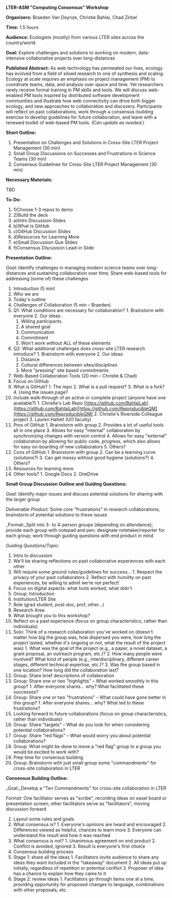 **LTER-ASM &quot;Computing Consensus&quot; Workshop**

**Organizers:** Braeden Van Deynze, Christie Bahlai, Chad Zirbel

**Time:** 1.5 hours

**Audience:** Ecologists (mostly) from various LTER sites across the country/world

**Goal:** Explore challenges and solutions to working on modern, data-intensive collaborative projects over long-distances

**Published Abstract:** As web technology has permeated our lives, ecology has evolved from a field of siloed research to one of synthesis and scaling. Ecology at scale requires an emphasis on project management (PM) to coordinate teams, data, and analysis over space and time. Yet researchers rarely receive formal training in PM skills and tools. We will discuss web-enabled PM tools inspired by distributed software development communities and illustrate how web connectivity can drive both bigger ecology, and new approaches to collaboration and discovery. Participants will reflect on past collaborations, work through a consensus-building exercise to develop guidelines for future collaboration, and leave with a renewed toolkit of web-based PM tools. _(Can update as needed.)_

**Short Outline:**

1. Presentation on Challenges and Solutions in Cross-Site LTER Project Management (30 min)
2. Small Group Discussions on Successes and Frustrations in Science Teams (30 min)
3. Consensus Guidelines for Cross-Site LTER Project Management (30 min)

**Necessary Materials:**

TBD

**To-Do:**

1. 1)Choose 1-3 repos to demo
2. 2)Build the deck
  1. a)Intro Discussion Slides
  2. b)What is GitHub
  3. c)GitHub Discussion Slides
  4. d)Resources for Learning More
  5. e)Small Discussion Que Slides
  6. f)Consensus Discussion Lead-in Slide

**Presentation Outline:**

_Goal:_ Identify challenges in managing modern science teams over long-distances and sustaining collaboration over time; Share web-based tools for addressing (some of) these challenges

1. Introduction (5 min)
  1. Who we are
  2. Today&#39;s outline
2. Challenges of Collaboration (5 min – Braeden)
  1. Q1: What conditions are necessary for collaboration?
    1. Brainstorm with everyone
    2. Our ideas:
      1. Willing participants
      2. A shared goal
      3. Communication
      4. Commitment
      5. Won&#39;t work without ALL of these elements
  2. Q2: What additional challenges does cross-site LTER research introduce?
    1. Brainstorm with everyone
    2. Our ideas:
      1. Distance
      2. Cultural differences between sites/disciplines
      3. More &quot;pressing&quot; site based commitments
3. Web-Based Collaboration Tools (20 min – Christie &amp; Chad)
  1. Focus on GitHub
  2. What is GitHub?
    1. The repo
    2. What is a pull request?
    3. What is a fork?
    4. Using the issues page?
  3. Include walk-through of an active or complete project (anyone have one available?)
    1. Christie&#39;s Lab Repo [https://github.com/BahlaiLab](https://github.com/BahlaiLab)[https://github.com/ReproducibleQM](https://github.com/ReproducibleQM)
    2. Christie&#39;s Riverside Colleague project
    3. Lauren Hallett (UO faculty)
  4. Pros of GitHub
    1. Brainstorm with group
    2. Provides a lot of useful tools all in one place
    3. Allows for easy &quot;internal&quot; collaboration by synchronizing changes with version control
    4. Allows for easy &quot;external&quot; collaboration by allowing for public code, progress, which also allows for easy on-boarding of new collaborators
    5. Others?
  5. Cons of GitHub
    1. Brainstorm with group
    2. Can be a learning curve (solutions?)
    3. Can get messy without good hygiene (solutions?)
    4. Others?
  6. Resources for learning more
  7. Other tools?
    1. Google Docs
    2. OneDrive

**Small Group Discussion Outline and Guiding Questions:**

_Goal:_ Identify major issues and discuss potential solutions for sharing with the larger group

_Deliverable Product:_ Some core &quot;frustrations&quot; in research collaborations; brainstorm of potential solutions to these issues

_Format:_Split into 3- to 4-person groups (depending on attendance); provide each group with notepad and pen; designate notetaker/reporter for each group; work through guiding questions with end product in mind

_Guiding Questions/Topic:_

1. Intro to discussion
  1. We&#39;ll be sharing reflections on past collaborative experiences with each other
  2. Will require some ground rules/guidelines for success…
    1. Respect the privacy of your past collaborators
    2. Reflect with humility on past experiences, be willing to admit we&#39;re not perfect!
  3. Focus on digital aspects: what tools worked, what didn&#39;t
2. Group: Introduction
  1. Institution/LTER Site
  2. Role (grad student, post-doc, prof, other…)
  3. Research Area
  4. What brought you to this workshop?
3. Reflect on a past experience (focus on group characteristics, rather than individuals)
  1. Solo: Think of a research collaboration you&#39;ve worked on (doesn&#39;t matter how big the group was, how dispersed you were, how long the project lasted, whether it&#39;s ongoing or not, what the result of the project was)
    1. What was the goal of the project (e.g., a paper, a novel dataset, a grant proposal, an outreach program, etc.)?
    2. How many people were involved? What kind of people (e.g., interdisciplinary, different career stages, different technical expertise, etc.)?
    3. Was the group based in one location? How long did the collaboration last?
  2. Group: Share brief descriptions of collaboration
  3. Group: Share one or two &quot;highlights&quot; – What worked smoothly in this group?
    1. After everyone shares… why? What facilitated these successes?
  4. Group: Share one or two &quot;frustrations&quot; – What could have gone better in this group?
    1. After everyone shares… why? What led to these frustrations?
4. Looking forward to future collaborations (focus on group characteristics, rather than individuals)
  1. Group: Share &quot;targets&quot; – What do you look for when considering potential collaborations?
  2. Group: Share &quot;red flags&quot; – What would worry you about potential collaborations?
  3. Group: What might be done to move a &quot;red flag&quot; group to a group you would be excited to work with?
5. Prep time for consensus building
  1. Group: Brainstorm with just small group some &quot;commandments&quot; for cross-site collaboration in LTER

**Consensus Building Outline:**

_Goal:_Develop a &quot;Ten Commandments&quot; for cross-site collaboration in LTER

_Format:_ One facilitator serves as &quot;scribe&quot;, recording ideas on easel board or presentation screen; other facilitators serve as &quot;facilitators&quot;, moving discussion forward

1. Layout some rules and goals
  1. What consensus is?
    1. Everyone&#39;s opinions are heard and encouraged
    2. Differences viewed as helpful, chances to learn more
    3. Everyone can understand the result and how it was reached
  2. What consensus is not?
    1. Unanimous agreement on end product
    2. Conflict is avoided, ignored
    3. Result is everyone&#39;s first choice
2. Consensus building process
  1. Stage 1: share all the ideas
    1. Facilitators invite audience to share any ideas they want included in the &quot;takeaway&quot; document
    2. All ideas put up initially, regardless of repetition or potential conflict
    3. Proposer of idea has a chance to explain how they came to it
  2. Stage 2: review ideas
    1. Facilitators go through items one at a time, providing opportunity for proposed changes to language, combinations with other proposals, etc.
